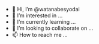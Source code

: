 - 👋 Hi, I’m @watanabesyodai
- 👀 I’m interested in ...
- 🌱 I’m currently learning ...
- 💞️ I’m looking to collaborate on ...
- 📫 How to reach me ...

<!---
watanabesyodai/watanabesyodai is a ✨ special ✨ repository because its `README.md` (this file) appears on your GitHub profile.
You can click the Preview link to take a look at your changes.
--->

